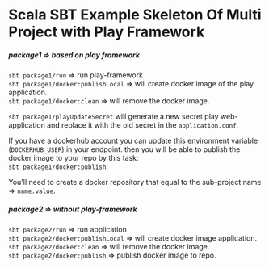 # Scala SBT Example Skeleton Of Multi Project with Play Framework


##### package1 => based on play framework
  
`sbt package1/run` => run play-framework  
`sbt package1/docker:publishLocal` => will create docker image of the play application.  
`sbt package1/docker:clean` => will remove the docker image.  

`sbt package1/playUpdateSecret` will generate a new secret play web-application and replace it with the old secret in the `application.conf`.  

If you have a dockerhub account you can update this environment variable (`DOCKERHUB_USER`) in your endpoint. then you will be able to publish the docker image to your repo by this task:  
`sbt package1/docker:publish`.  

You'll need to create a docker repository that equal to the sub-project name => `name.value`.  


##### package2 => without play-framework  
 `sbt package2/run` => run application  
 `sbt package2/docker:publishLocal` => will create docker image application.  
 `sbt package2/docker:clean` => will remove the docker image.  
 `sbt package2/docker:publish` => publish docker image to repo. 